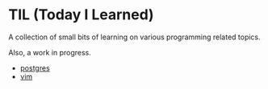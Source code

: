 # TIL (Today I Learned)

A collection of small bits of learning on various programming related topics.

Also, a work in progress.

- [postgres](./postgres/)
- [vim](./vim)
